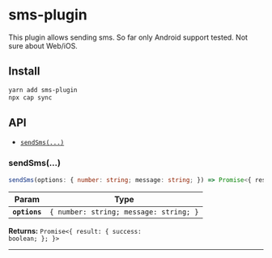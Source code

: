 # sms-plugin

This plugin allows sending sms. So far only Android support tested. Not sure about Web/iOS.

## Install

```bash
yarn add sms-plugin
npx cap sync
```

## API

<docgen-index>

* [`sendSms(...)`](#sendsms)

</docgen-index>

<docgen-api>
<!--Update the source file JSDoc comments and rerun docgen to update the docs below-->

### sendSms(...)

```typescript
sendSms(options: { number: string; message: string; }) => Promise<{ result: { success: boolean; }; }>
```

| Param         | Type                                              |
| ------------- | ------------------------------------------------- |
| **`options`** | <code>{ number: string; message: string; }</code> |

**Returns:** <code>Promise&lt;{ result: { success: boolean; }; }&gt;</code>

--------------------

</docgen-api>
